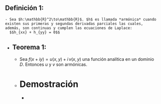 ## Definición 1:
	- Sea $h:\mathbb{R}^2\to\mathbb{R}$. $h$ es llamada *armónica* cuando existen sus primeras y segundas derivadas parciales las cuales, además, son continuas y cumplen las ecuaciones de Laplace:
	  $$h_{xx} + h_{yy} = 0$$
- ## Teorema 1:
	- Sea $f(x+iy) = u(x,y) + i\,v(x,y)$ una función analítica en un dominio $D$. Entonces $u$ y $v$ son armónicas.
	- # Demostración
		-
